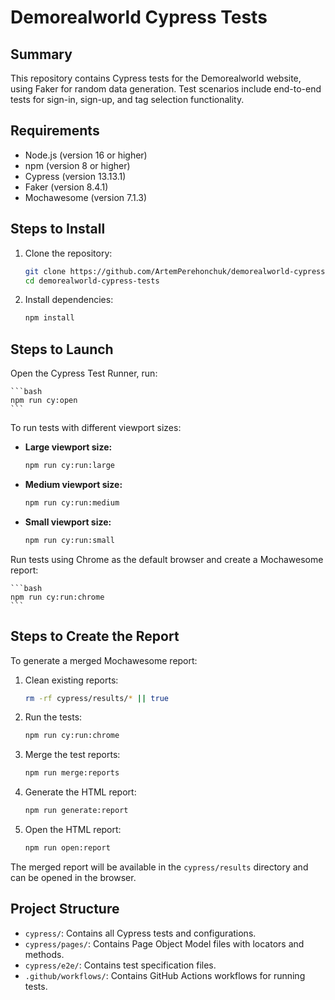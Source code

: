 # Demorealworld Cypress Tests

## Summary

This repository contains Cypress tests for the Demorealworld website, using Faker for random data generation. Test scenarios include end-to-end tests for sign-in, sign-up, and tag selection functionality.

## Requirements

- Node.js (version 16 or higher)
- npm (version 8 or higher)
- Cypress (version 13.13.1)
- Faker (version 8.4.1)
- Mochawesome (version 7.1.3)

## Steps to Install

1. Clone the repository:
    ```bash
    git clone https://github.com/ArtemPerehonchuk/demorealworld-cypress-tests.git
    cd demorealworld-cypress-tests
    ```

2. Install dependencies:
    ```bash
    npm install
    ```

## Steps to Launch

Open the Cypress Test Runner, run:

    ```bash
    npm run cy:open
    ```

To run tests with different viewport sizes:

- **Large viewport size:**
    ```bash
    npm run cy:run:large
    ```

- **Medium viewport size:**
    ```bash
    npm run cy:run:medium
    ```

- **Small viewport size:**
    ```bash
    npm run cy:run:small
    ```

Run tests using Chrome as the default browser and create a Mochawesome report:

    ```bash
    npm run cy:run:chrome
    ```

## Steps to Create the Report

To generate a merged Mochawesome report:

1. Clean existing reports:
    ```bash
    rm -rf cypress/results/* || true
    ```

2. Run the tests:
    ```bash
    npm run cy:run:chrome
    ```

3. Merge the test reports:
    ```bash
    npm run merge:reports
    ```

4. Generate the HTML report:
    ```bash
    npm run generate:report
    ```

5. Open the HTML report:
    ```bash
    npm run open:report
    ```

The merged report will be available in the `cypress/results` directory and can be opened in the browser.

## Project Structure

- `cypress/`: Contains all Cypress tests and configurations.
- `cypress/pages/`: Contains Page Object Model files with locators and methods.
- `cypress/e2e/`: Contains test specification files.
- `.github/workflows/`: Contains GitHub Actions workflows for running tests.